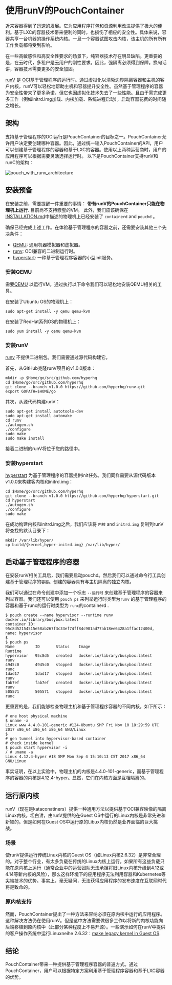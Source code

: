 # 使用runV的PouchContainer

近来容器得到了迅速的发展。它为应用程序打包和资源利用改进提供了极大的便利。基于LXC的容器技术带来便利的同时，也损伤了相应的安全性。具体来说，容器共享一台机器的操作系统内核。一旦一个容器试图攻击内核，该主机的所有所有工作负载都将受到影响。

在一些高敏感性和高安全性要求的场景下，纯容器技术存在明显缺陷。更重要的是，在云时代，多租户是云用户的刚性要求。因此，强隔离必须得到保障。换句话讲，容器技术需要更多的安全加固。

[runV](https://github.com/hyperhq/runv) 是 [OCI](https://github.com/opencontainers/runtime-spec)基于管理程序的运行时。通过虚拟化以清晰边界隔离容器和主机的客户内核，runV可以轻松地帮助主机和容器提升安全性。虽然基于管理程序的容器为安全性带来了更多承诺，但它也因虚拟化技术失去了一些性能。且由于需完成更多工作（例如initrd.img加载、内核加载、系统进程启动），启动容器花费的时间随之增长。

## 架构

支持基于管理程序的OCI运行是PouchContainer的目标之一。PouchContainer允许用户决定要创建哪种容器。因此，通过统一输入PouchContainer的API，用户可以创建基于管理程序的容器和基于LXC的容器。使用以上两种运营商时，用户的应用程序可以根据需要灵活选择运行时。
以下是PouchContainer支持runV和runC的架构：

![pouch_with_runv_architecture](https://cdn.nlark.com/yuque/0/2018/png/153684/1532963146910-c872e457-7684-49be-9fd3-53ef6c12c421.png)

## 安装预备

在安装之前，需要提醒一件重要的事情： **带有runV的PouchContainer只能在物理机上运行**. 目前尚不支持嵌套的VM。 此外，我们应该确保在[INSTALLATION.md](https://github.com/alibaba/pouch/blob/master/INSTALLATION.md)中描述的物理机上已经安装了 `containerd` and `pouchd` 。

确保已经完成上述工作。在体验基于管理程序的容器之前，还需要安装其他三个先决条件：

* [QEMU](https://www.qemu.org): 通用机器模拟器和虚拟器。
* [runv](https://github.com/hyperhq/runv): OCI兼容的二进制运行时。
* [hyperstart](https://github.com/hyperhq/hyperstart): 一种基于管理程序容器的小型init服务。

### 安装QEMU

需要[QEMU](https://www.qemu.org) 以运行VM。通过执行以下命令我们可以轻松地安装QEMU相关的工具。

在安装了Ubuntu OS的物理机上：

```
sudo apt-get install -y qemu qemu-kvm
```

在安装了RedHat系列OS的物理机上：

```
sudo yum install -y qemu qemu-kvm
```

### 安装runV

[runv](https://github.com/hyperhq/runv) 不提供二进制包。我们需要通过源代码构建它。

首先，从GitHub克隆runV项目的v1.0.0版本：

```
mkdir -p $Home/go/src/github.com/hyperhq
cd $Home/go/src/github.com/hyperhq
git clone --branch v1.0.0 https://github.com/hyperhq/runv.git
export GOPATH=$HOME/go
```

其次，从源代码构建runV：

```
sudo apt-get install autotools-dev
sudo apt-get install automake
cd runv
./autogen.sh
./configure
sudo make
sudo make install
```

接着二进制的runV将位于您的路径中。

### 安装hyperstart

[hyperstart](https://github.com/hyperhq/hyperstart) 为基于管理程序的容器提供init任务。我们同样需要从源代码版本v1.0.0来构建客内核和initrd.img：

```
cd $Home/go/src/github.com/hyperhq
git clone --branch v1.0.0 https://github.com/hyperhq/hyperstart.git
cd hyperstart
./autogen.sh
./configure
sudo make
```

在成功构建内核和initrd.img之后，我们应该将 `内核` and `initrd.img` 复制到runV将查找的默认目录下：

```
mkdir /var/lib/hyper/
cp build/{kernel,hyper-initrd.img} /var/lib/hyper/
```

## 启动基于管理程序的容器

在安装runV相关工具后，我们需要启动pouchd。然后我们可以通过命令行工具创建基于管理程序的`容器`。创建的容器具有与主机隔离的独立内核。

我们可以通过在命令创建中添加一个标志 `--运行时` 来创建基于管理程序的容器来列举容器。我们还可以使用 `pouch ps` 来列举运行时类型为`runv` 的基于管理程序的容器和基于runc的运行时类型为 `runc`的containerd .

``` shell
$ pouch create --name hypervisor --runtime runv docker.io/library/busybox:latest
container ID: 95c8d52154515e58ab267f3c33ef74ff84c901ad77ab18ee6428a1ffac12400d, name: hypervisor
$
$ pouch ps
Name         ID       Status    Image                              Runtime
hypervisor   95c8d5   created   docker.io/library/busybox:latest   runv
4945c0       4945c0   stopped   docker.io/library/busybox:latest   runc
1dad17       1dad17   stopped   docker.io/library/busybox:latest   runv
fab7ef       fab7ef   created   docker.io/library/busybox:latest   runv
505571       505571   stopped   docker.io/library/busybox:latest   runc
```

更重要的是，我们能够检查物理主机和基于管理程序容器的不同内核，如下所示：

``` shell
# one host physical machine
$ uname -a
Linux www 4.4.0-101-generic #124-Ubuntu SMP Fri Nov 10 18:29:59 UTC 2017 x86_64 x86_64 x86_64 GNU/Linux
$
# gen tunnel into hypervisor-based container
# check inside kernel
$ pouch start hypervisor -i
/ # uname -a
Linux 4.12.4-hyper #18 SMP Mon Sep 4 15:10:13 CST 2017 x86_64 GNU/Linux
```

事实证明，在以上实验中，物理主机的内核是4.4.0-101-generic，而基于管理程序的容器的内核是4.12.4-hyper。显然，它们在内核方面是互相隔离的。

## 运行原内核

runV（现在是kataconatiners）提供一种通用方法以提供基于OCI兼容映像的隔离Linux内核。坦白讲，由runV提供的在Guest OS中运行的Linux内核是非常先进和新颖的。但是如何在Guest OS中运行原的Libux内核仍然是业界面临的巨大挑战。

### 场景

使runV提供运行传统Linux内核的Guest OS（如Linux内核2.6.32）是非常合理的。对于整个行业，有太多负载在传统的Linux内核上运行。如果所有这些负载只能在原内核上运行（通常企业中的运营团队无法承担将旧Linux内核升级到4.12或4.14等新内核的风险），那么这样环境下的应用程序无法利用容器和Kubernetes等尖端技术的优势。事实上，毫无疑问，无法获得应用程序的发布速度在互联网时代将是致命的。

### 原内核支持

然而，PouchContainer提出了一种方法来容纳必须在原内核中运行的应用程序。这种解决方法仍在使用runV。但是这中方法需要做很多工作以将新的内核功能向后端移植到原内核中（此部分某种程度上不易开源）。一些演示如何在runV中提供的客户操作系统中运行Linuxneihe 2.6.32：[make legacy kernel in Guest OS](https://www.youtube.com/watch?v=1w5Ams2k-40).

## 结论
PouchContainer带来一种提供基于管理程序容器的普遍方式。通过PouchContainer，用户可以根据特定方案利用基于管理程序容器和基于LXC容器的优势。
